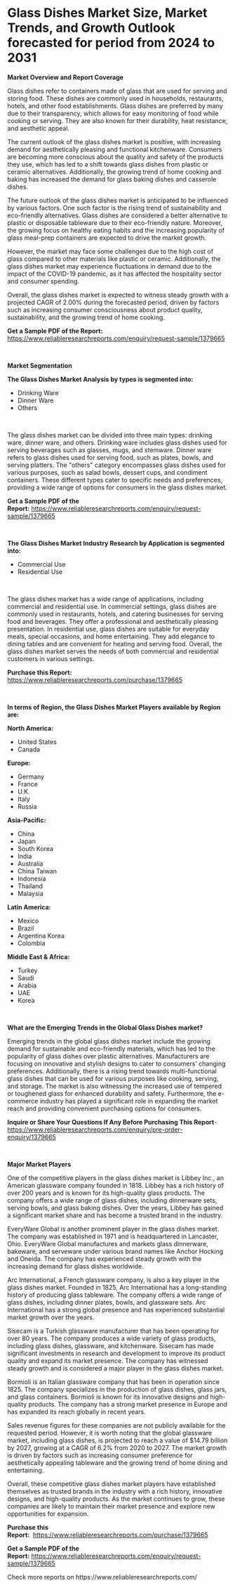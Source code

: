 <p><h1>Glass Dishes Market Size, Market Trends, and Growth Outlook forecasted for period from 2024 to 2031</h1></p><p><strong>Market Overview and Report Coverage</strong></p>
<p><p>Glass dishes refer to containers made of glass that are used for serving and storing food. These dishes are commonly used in households, restaurants, hotels, and other food establishments. Glass dishes are preferred by many due to their transparency, which allows for easy monitoring of food while cooking or serving. They are also known for their durability, heat resistance, and aesthetic appeal.</p><p>The current outlook of the glass dishes market is positive, with increasing demand for aesthetically pleasing and functional kitchenware. Consumers are becoming more conscious about the quality and safety of the products they use, which has led to a shift towards glass dishes from plastic or ceramic alternatives. Additionally, the growing trend of home cooking and baking has increased the demand for glass baking dishes and casserole dishes.</p><p>The future outlook of the glass dishes market is anticipated to be influenced by various factors. One such factor is the rising trend of sustainability and eco-friendly alternatives. Glass dishes are considered a better alternative to plastic or disposable tableware due to their eco-friendly nature. Moreover, the growing focus on healthy eating habits and the increasing popularity of glass meal-prep containers are expected to drive the market growth.</p><p>However, the market may face some challenges due to the high cost of glass compared to other materials like plastic or ceramic. Additionally, the glass dishes market may experience fluctuations in demand due to the impact of the COVID-19 pandemic, as it has affected the hospitality sector and consumer spending.</p><p>Overall, the glass dishes market is expected to witness steady growth with a projected CAGR of 2.00% during the forecasted period, driven by factors such as increasing consumer consciousness about product quality, sustainability, and the growing trend of home cooking.</p></p>
<p><strong>Get a Sample PDF of the Report:</strong> <a href="https://www.reliableresearchreports.com/enquiry/request-sample/1379665">https://www.reliableresearchreports.com/enquiry/request-sample/1379665</a></p>
<p>&nbsp;</p>
<p><strong>Market Segmentation</strong></p>
<p><strong>The Glass Dishes Market Analysis by types is segmented into:</strong></p>
<p><ul><li>Drinking Ware</li><li>Dinner Ware</li><li>Others</li></ul></p>
<p>&nbsp;</p>
<p><p>The glass dishes market can be divided into three main types: drinking ware, dinner ware, and others. Drinking ware includes glass dishes used for serving beverages such as glasses, mugs, and stemware. Dinner ware refers to glass dishes used for serving food, such as plates, bowls, and serving platters. The "others" category encompasses glass dishes used for various purposes, such as salad bowls, dessert cups, and condiment containers. These different types cater to specific needs and preferences, providing a wide range of options for consumers in the glass dishes market.</p></p>
<p><strong>Get a Sample PDF of the Report:</strong>&nbsp;<a href="https://www.reliableresearchreports.com/enquiry/request-sample/1379665">https://www.reliableresearchreports.com/enquiry/request-sample/1379665</a></p>
<p>&nbsp;</p>
<p><strong>The Glass Dishes Market Industry Research by Application is segmented into:</strong></p>
<p><ul><li>Commercial Use</li><li>Residential Use</li></ul></p>
<p>&nbsp;</p>
<p><p>The glass dishes market has a wide range of applications, including commercial and residential use. In commercial settings, glass dishes are commonly used in restaurants, hotels, and catering businesses for serving food and beverages. They offer a professional and aesthetically pleasing presentation. In residential use, glass dishes are suitable for everyday meals, special occasions, and home entertaining. They add elegance to dining tables and are convenient for heating and serving food. Overall, the glass dishes market serves the needs of both commercial and residential customers in various settings.</p></p>
<p><strong>Purchase this Report:</strong>&nbsp; <a href="https://www.reliableresearchreports.com/purchase/1379665">https://www.reliableresearchreports.com/purchase/1379665</a></p>
<p>&nbsp;</p>
<p><strong>In terms of Region, the Glass Dishes Market Players available by Region are:</strong></p>
<p>
    <p> <strong> North America: </strong>
        <ul>
            <li>United States</li>
            <li>Canada</li>
        </ul>
        </p> 
    <p> <strong> Europe: </strong>
        <ul>
            <li>Germany</li>
            <li>France</li>
            <li>U.K.</li>
            <li>Italy</li>
            <li>Russia</li>
        </ul>
        </p> 
    <p> <strong> Asia-Pacific: </strong>
        <ul>
            <li>China</li>
            <li>Japan</li>
            <li>South Korea</li>
            <li>India</li>
            <li>Australia</li>
            <li>China Taiwan</li>
            <li>Indonesia</li>
            <li>Thailand</li>
            <li>Malaysia</li>
        </ul>
        </p> 
    <p> <strong> Latin America: </strong>
        <ul>
            <li>Mexico</li>
            <li>Brazil</li>
            <li>Argentina Korea</li>
            <li>Colombia</li>
        </ul>
        </p> 
    <p> <strong> Middle East & Africa: </strong>
        <ul>
            <li>Turkey</li>
            <li>Saudi</li>
            <li>Arabia</li>
            <li>UAE</li>
            <li>Korea</li>
        </ul>
    </p>
    </p>
<p>&nbsp;</p>
<p><strong>What are the Emerging Trends in the Global Glass Dishes market?</strong></p>
<p><p>Emerging trends in the global glass dishes market include the growing demand for sustainable and eco-friendly materials, which has led to the popularity of glass dishes over plastic alternatives. Manufacturers are focusing on innovative and stylish designs to cater to consumers’ changing preferences. Additionally, there is a rising trend towards multi-functional glass dishes that can be used for various purposes like cooking, serving, and storage. The market is also witnessing the increased use of tempered or toughened glass for enhanced durability and safety. Furthermore, the e-commerce industry has played a significant role in expanding the market reach and providing convenient purchasing options for consumers.</p></p>
<p><strong>Inquire or Share Your Questions If Any Before Purchasing This Report</strong>- <a href="https://www.reliableresearchreports.com/enquiry/pre-order-enquiry/1379665">https://www.reliableresearchreports.com/enquiry/pre-order-enquiry/1379665</a></p>
<p>&nbsp;</p>
<p><strong>Major Market Players</strong></p>
<p><p>One of the competitive players in the glass dishes market is Libbey Inc., an American glassware company founded in 1818. Libbey has a rich history of over 200 years and is known for its high-quality glass products. The company offers a wide range of glass dishes, including dinnerware sets, serving bowls, and glass baking dishes. Over the years, Libbey has gained a significant market share and has become a trusted brand in the industry.</p><p>EveryWare Global is another prominent player in the glass dishes market. The company was established in 1971 and is headquartered in Lancaster, Ohio. EveryWare Global manufactures and markets glass dinnerware, bakeware, and serveware under various brand names like Anchor Hocking and Oneida. The company has experienced steady growth with the increasing demand for glass dishes worldwide.</p><p>Arc International, a French glassware company, is also a key player in the glass dishes market. Founded in 1825, Arc International has a long-standing history of producing glass tableware. The company offers a wide range of glass dishes, including dinner plates, bowls, and glassware sets. Arc International has a strong global presence and has experienced substantial market growth over the years.</p><p>Sisecam is a Turkish glassware manufacturer that has been operating for over 80 years. The company produces a wide variety of glass products, including glass dishes, glassware, and kitchenware. Sisecam has made significant investments in research and development to improve its product quality and expand its market presence. The company has witnessed steady growth and is considered a major player in the glass dishes market.</p><p>Bormioli is an Italian glassware company that has been in operation since 1825. The company specializes in the production of glass dishes, glass jars, and glass containers. Bormioli is known for its innovative designs and high-quality products. The company has a strong market presence in Europe and has expanded its reach globally in recent years.</p><p>Sales revenue figures for these companies are not publicly available for the requested period. However, it is worth noting that the global glassware market, including glass dishes, is projected to reach a value of $14.79 billion by 2027, growing at a CAGR of 6.2% from 2020 to 2027. The market growth is driven by factors such as increasing consumer preference for aesthetically appealing tableware and the growing trend of home dining and entertaining.</p><p>Overall, these competitive glass dishes market players have established themselves as trusted brands in the industry with a rich history, innovative designs, and high-quality products. As the market continues to grow, these companies are likely to maintain their market presence and explore new opportunities for expansion.</p></p>
<p><strong>Purchase this Report:</strong>&nbsp;&nbsp;<a href="https://www.reliableresearchreports.com/purchase/1379665">https://www.reliableresearchreports.com/purchase/1379665</a></p>
<p></p>
<p><strong>Get a Sample PDF of the Report:</strong>&nbsp;<a href="https://www.reliableresearchreports.com/enquiry/request-sample/1379665">https://www.reliableresearchreports.com/enquiry/request-sample/1379665</a></p>
<p>Check more reports on https://www.reliableresearchreports.com/</p>